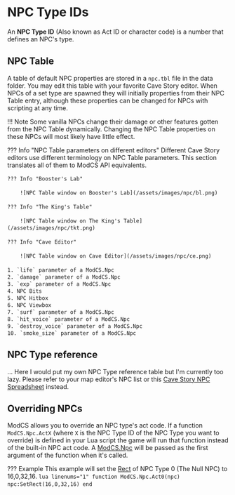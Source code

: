 # NPC Type IDs

An **NPC Type ID** (Also known as Act ID or character code) is a number that defines an NPC's type.

## NPC Table

A table of default NPC properties are stored in a `npc.tbl` file in the data folder. You may edit this table with your favorite Cave Story editor. When NPCs of a set type are spawned they will initially properties from their NPC Table entry, although these properties can be changed for NPCs with scripting at any time.

!!! Note
	Some vanilla NPCs change their damage or other features gotten from the NPC Table dynamically. Changing the NPC Table properties on these NPCs will most likely have little effect. 

??? Info "NPC Table parameters on different editors"
	Different Cave Story editors use different terminology on NPC Table parameters. This section translates all of them to ModCS API equivalents.

	??? Info "Booster's Lab"

		![NPC Table window on Booster's Lab](/assets/images/npc/bl.png)

	??? Info "The King's Table"

		![NPC Table window on The King's Table](/assets/images/npc/tkt.png)

	??? Info "Cave Editor"

		![NPC Table window on Cave Editor](/assets/images/npc/ce.png)

	1. `life` parameter of a ModCS.Npc
	2. `damage` parameter of a ModCS.Npc
	3. `exp` parameter of a ModCS.Npc
	4. NPC Bits
	5. NPC Hitbox
	6. NPC Viewbox
	7. `surf` parameter of a ModCS.Npc
	8. `hit_voice` parameter of a ModCS.Npc
	9. `destroy_voice` parameter of a ModCS.Npc
	10. `smoke_size` parameter of a ModCS.Npc

## NPC Type reference

... Here I would put my own NPC Type reference table but I'm currently too lazy. Please refer to your map editor's NPC list or this [Cave Story NPC Spreadsheet](https://docs.google.com/spreadsheets/d/12iC9uRGNZ2MnrhpS4s_KvIRYHhC56mPXCnCcsDjxit0/edit#gid=0) instead.

## Overriding NPCs

ModCS allows you to override an NPC type's act code. If a function `ModCS.Npc.ActX` (where `X` is the NPC Type ID of the NPC Type you want to override) is defined in your Lua script the game will run that function instead of the built-in NPC act code. A [ModCS.Npc](/api/objects/npc/) will be passed as the first argument of the function when it's called.

??? Example
	This example will set the [Rect](/api/drawing/rect/) of NPC Type 0 (The Null NPC) to 16,0,32,16.
	```lua linenums="1"
	function ModCS.Npc.Act0(npc)
		npc:SetRect(16,0,32,16)
	end
	```